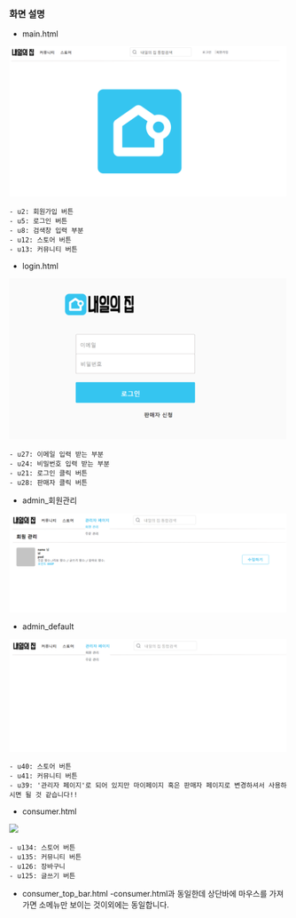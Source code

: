 ### 화면 설명

- main.html

<img src="images/main_screen.PNG" width="500"/>

    - u2: 회원가입 버튼
    - u5: 로그인 버튼
    - u8: 검색창 입력 부분
    - u12: 스토어 버튼
    - u13: 커뮤니티 버튼

- login.html

<img src="images/login_screen.PNG" width="500"/>

    - u27: 이메일 입력 받는 부분
    - u24: 비밀번호 입력 받는 부분
    - u21: 로그인 클릭 버튼
    - u28: 판매자 클릭 버튼
    
- admin_회원관리

<img src="images/detail_screen.PNG" width="500"/>

- admin_default

<img src="images/top_bar.PNG" width="500"/>

    - u40: 스토어 버튼
    - u41: 커뮤니티 버튼
    - u39: '관리자 페이지'로 되어 있지만 마이페이지 혹은 판매자 페이지로 변경하셔서 사용하시면 될 것 같습니다!!

- consumer.html

<img src="images/consumer_screen.PNG" width="500"/>

    - u134: 스토어 버튼
    - u135: 커뮤니티 버튼
    - u126: 장바구니
    - u125: 글쓰기 버튼

- consumer_top_bar.html
    -consumer.html과 동일한데 상단바에 마우스를 가져가면 소메뉴만 보이는 것이외에는 동일합니다.